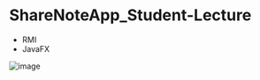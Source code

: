 # ShareNoteApp_Student-Lecture
- RMI 
- JavaFX


![image](https://github.com/PadmaGnanapriya/ShareNoteApp_Student-Lecture/blob/master/RMI_JavaFX.gif)
